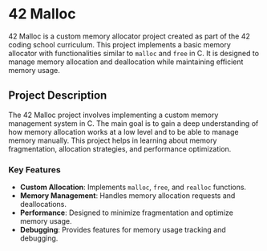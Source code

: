 # 42 Malloc

42 Malloc is a custom memory allocator project created as part of the 42 coding school curriculum. This project implements a basic memory allocator with functionalities similar to `malloc` and `free` in C. It is designed to manage memory allocation and deallocation while maintaining efficient memory usage.

## Project Description

The 42 Malloc project involves implementing a custom memory management system in C. The main goal is to gain a deep understanding of how memory allocation works at a low level and to be able to manage memory manually. This project helps in learning about memory fragmentation, allocation strategies, and performance optimization.

### Key Features

- **Custom Allocation**: Implements `malloc`, `free`, and `realloc` functions.
- **Memory Management**: Handles memory allocation requests and deallocations.
- **Performance**: Designed to minimize fragmentation and optimize memory usage.
- **Debugging**: Provides features for memory usage tracking and debugging.
